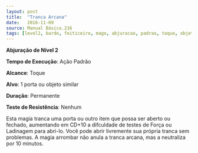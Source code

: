 ```yaml
---
layout: post
title:  "Tranca Arcana"
date:   2016-11-09
source: Manual Básico.216
tags: [level2, bardo, feiticeiro, mago, abjuracao, padrao, toque, objeto, permanente, nenhum]
---
```


**Abjuração de Nível 2**

**Tempo de Execução**: Ação Padrão

**Alcance**: Toque

**Alvo**: 1 porta ou objeto similar

**Duração**: Permanente

**Teste de Resistência**: Nenhum

Esta magia tranca uma porta ou outro item que possa ser aberto ou fechado, aumentando em CD+10 a difculdade de testes de Força ou Ladinagem para abri-lo.
Você pode abrir livremente sua própria tranca sem problemas. A magia arrombar não anula a tranca arcana, mas a neutraliza por 10 minutos.